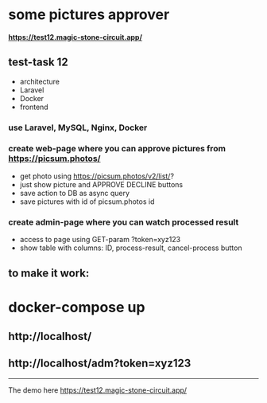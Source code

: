 # some pictures approver

#### https://test12.magic-stone-circuit.app/

## test-task 12

- architecture
- Laravel
- Docker
- frontend

### use Laravel, MySQL, Nginx, Docker

### create web-page where you can approve pictures from https://picsum.photos/

- get photo using https://picsum.photos/v2/list/?
- just show picture and APPROVE DECLINE buttons
- save action to DB as async query
- save pictures with id of picsum.photos id

### create admin-page where you can watch processed result

- access to page using GET-param ?token=xyz123
- show table with columns: ID, process-result, cancel-process button

## to make it work:

# docker-compose up

## http://localhost/

## http://localhost/adm?token=xyz123

---
The demo here https://test12.magic-stone-circuit.app/
